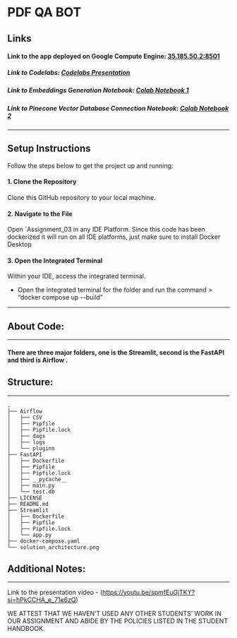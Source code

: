 # PDF QA BOT

## Links

#### Link to the app deployed on Google Compute Engine: [35.185.50.2:8501](http://35.185.50.2:8501)

##### Link to Codelabs: [Codelabs Presentation](https://codelabs-preview.appspot.com/?file_id=1pfzEO4BiOmfMNl1dTbG8PM2S5FmOmJgInkq3Z08EELA#0)

##### Link to Embeddings Generation Notebook: [Colab Notebook 1](https://colab.research.google.com/drive/1xm_wly8FaR08YHIZxt_a7QVNytad0_U1?usp=sharing)

##### Link to Pinecone Vector Database Connection Notebook: [Colab Notebook 2](https://colab.research.google.com/drive/1VSvT8B2XzmdYhKsVpLrBavRlg6MMrRlo?usp=sharing) 
-----------------

## Setup Instructions

Follow the steps below to get the project up and running:

#### 1. Clone the Repository
Clone this GitHub repository to your local machine.

#### 2. Navigate to the File
Open `Assignment_03 in any IDE Platform. Since this code has been dockerized it will run on all IDE platforms, just make sure to install Docker Desktop

#### 3. Open the Integrated Terminal
Within your IDE, access the integrated terminal.
* Open the integrated terminal for the folder and run the command > “docker compose up --build”
-----------------
## About Code:
-----------------
#### There are three major folders, one is the Streamlit, second is the FastAPI and third is Airflow .

## Structure:
-----------------
```
.
├── Airflow
│   ├── CSV
│   ├── Pipfile
│   ├── Pipfile.lock
│   ├── dags
│   ├── logs
│   └── plugins
├── FastAPI
│   ├── Dockerfile
│   ├── Pipfile
│   ├── Pipfile.lock
│   ├── __pycache__
│   ├── main.py
│   └── test.db
├── LICENSE
├── README.md
├── Streamlit
│   ├── Dockerfile
│   ├── Pipfile
│   ├── Pipfile.lock
│   └── app.py
├── docker-compose.yaml
└── solution_architecture.png

```

## Additional Notes:
---------------

Link to the presentation video - (https://youtu.be/spmfEuGjTKY?si=hPkCCHA_e_71e6zQ)

WE ATTEST THAT WE HAVEN’T USED ANY OTHER STUDENTS’ WORK IN OUR ASSIGNMENT AND ABIDE BY THE POLICIES LISTED IN THE STUDENT HANDBOOK.







